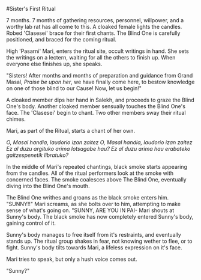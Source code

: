 #Sister's First Ritual

7 months. 7 months of gathering resources, personnel, willpower, and a worthy lab rat has all come to this. A cloaked female lights the candles. Robed 'Clasesei' brace for their first chants. The Blind One is carefully positioned, and braced for the coming ritual.

High 'Pasarni' Mari, enters the ritual site, occult writings in hand. She sets the writings on a lectern, waiting for all the others to finish up. When everyone else finishes up, she speaks. 

"Sisters! After months and months of preparation and guidance from Grand Masal, *Praise be upon her*, we have finally come here, to bestow knowledge on one of those blind to our Cause! Now, let us begin!"

A cloaked member dips her hand in Salekh, and proceeds to graze the Blind One's body. Another cloaked member sensually touches the Blind One's face. The 'Clasesei' begin to chant. Two other members sway their ritual chimes.

Mari, as part of the Ritual, starts a chant of her own. 

*O, Masal handia, laudorio izan zaitez
O, Masal handia, laudorio izan zaitez
Ez al duzu argituko arima lotsagabe hau?
Ez al duzu arima hau erabateko gaitzespenetik libratuko?*

In the middle of Mari's repeated chantings, black smoke starts appearing from the candles. All of the ritual performers look at the smoke with concerned faces. The smoke coalesces above The Blind One, eventually diving into the Blind One's mouth.

The Blind One writhes and groans as the black smoke enters him. "SUNNY!!" Mari screams, as she bolts over to him, attempting to make sense of what's going on. "SUNNY, ARE YOU IN PAI- Mari shouts at Sunny's body. The black smoke has now completely entered Sunny's body, gaining control of it.

Sunny's body manages to free itself from it's restraints, and eventually stands up. The ritual group shakes in fear, not knowing wether to flee, or to fight. Sunny's body tilts towards Mari, a lifeless expression on it's face.

Mari tries to speak, but only a hush voice comes out. 

"Sunny?"
